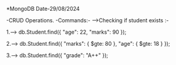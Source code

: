 *MongoDB
Date-29/08/2024

-CRUD Operations.
-Commands:-
-->Checking if student exists :-

1.--> db.Student.find({
    "age": 22,
    "marks": 90
});

2.--> db.Student.find({
    "marks": { $gte: 80 },
    "age": { $gte: 18 }
});

3.--> db.Student.find({
    "grade": "A++"
});

